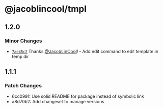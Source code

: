 # @jacoblincool/tmpl

## 1.2.0

### Minor Changes

-   [`7ae45c2`](https://github.com/JacobLinCool/tmpl/commit/7ae45c2e564cfcab87312cff052d66e85f527d8c) Thanks [@JacobLinCool](https://github.com/JacobLinCool)! - Add edit command to edit template in temp dir

## 1.1.1

### Patch Changes

-   6cc0991: Use solid README for package instead of symbolic link
-   a8d70b2: Add changeset to manage versions
